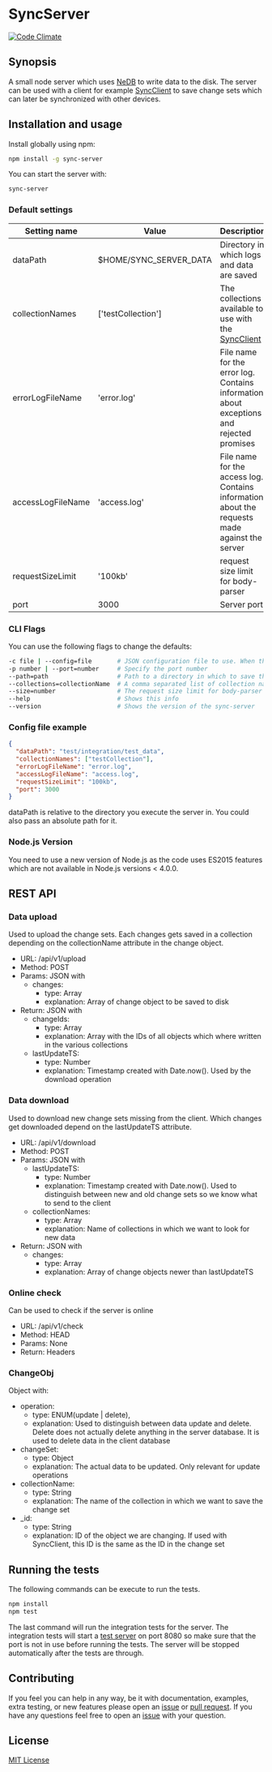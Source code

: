 # SyncServer

[![Code Climate](https://codeclimate.com/github/nponiros/sync_server/badges/gpa.svg)](https://codeclimate.com/github/nponiros/sync_server)

## Synopsis

A small node server which uses [NeDB](https://github.com/louischatriot/nedb) to write data to the disk. The server can be used with a client for example [SyncClient](https://github.com/nponiros/sync_client) to save change sets which can later be synchronized with other devices.

## Installation and usage

Install globally using npm:

```bash
npm install -g sync-server
```

You can start the server with:

```bash
sync-server
```

### Default settings

| Setting name      | Value                   | Description                                                                                     |
| ----------------- | ----------------------- | ----------------------------------------------------------------------------------------------- |
| dataPath          | $HOME/SYNC_SERVER_DATA  | Directory in which logs and data are saved                                                                   |
| collectionNames   | ['testCollection']      | The collections available to use with the [SyncClient](https://github.com/nponiros/sync_client) |
| errorLogFileName  | 'error.log'             | File name for the error log. Contains information about exceptions and rejected promises        |
| accessLogFileName | 'access.log'            | File name for the access log. Contains information about the requests made against the server   |
| requestSizeLimit  | '100kb'                 | request size limit for body-parser                                                              |
| port              | 3000                    | Server port                                                                                     |

### CLI Flags

You can use the following flags to change the defaults:

```bash
-c file | --config=file       # JSON configuration file to use. When this flag is used the rest of the CLI Flags are ignored. If settings are missing, the defaults are used
-p number | --port=number     # Specify the port number
--path=path                   # Path to a directory in which to save the data and logfiles. It is relative to the current directory or an absolute path
--collections=collectionName  # A comma separated list of collection names in which data is saved. Only names given here can be used in the SyncClient
--size=number                 # The request size limit for body-parser in KB
--help                        # Shows this info
--version                     # Shows the version of the sync-server
```

### Config file example
```json
{
  "dataPath": "test/integration/test_data",
  "collectionNames": ["testCollection"],
  "errorLogFileName": "error.log",
  "accessLogFileName": "access.log",
  "requestSizeLimit": "100kb",
  "port": 3000
}
```

dataPath is relative to the directory you execute the server in. You could also pass an absolute path for it.

### Node.js Version

You need to use a new version of Node.js as the code uses ES2015 features which are not available in Node.js versions < 4.0.0.

## REST API

### Data upload
Used to upload the change sets. Each changes gets saved in a collection depending on the collectionName attribute in the change object.

* URL: /api/v1/upload
* Method: POST
* Params: JSON with
  * changes:
    * type: Array<ChangeObj>
    * explanation: Array of change object to be saved to disk
* Return: JSON with
  * changeIds:
    * type: Array<String>
    * explanation: Array with the IDs of all objects which where written in the various collections
  * lastUpdateTS:
    * type: Number
    * explanation: Timestamp created with Date.now(). Used by the download operation

### Data download
Used to download new change sets missing from the client. Which changes get downloaded depend on the lastUpdateTS attribute.

* URL: /api/v1/download
* Method: POST
* Params: JSON with
  * lastUpdateTS:
    * type: Number
    * explanation: Timestamp created with Date.now(). Used to distinguish between new and old change sets so we know what to send to the client
  * collectionNames:
    * type: Array<String>
    * explanation: Name of collections in which we want to look for new data
* Return: JSON with
  * changes:
    * type: Array<ChangeObj>
    * explanation: Array of change objects newer than lastUpdateTS

### Online check
Can be used to check if the server is online

* URL: /api/v1/check
* Method: HEAD
* Params: None
* Return: Headers

### ChangeObj

Object with:
* operation:
  * type: ENUM(update | delete),
  * explanation: Used to distinguish between data update and delete. Delete does not actually delete anything in the server database. It is used to delete data in the client database
* changeSet:
  * type: Object
  * explanation: The actual data to be updated. Only relevant for update operations
* collectionName:
  * type: String
  * explanation: The name of the collection in which we want to save the change set
* \_id:
  * type: String
  * explanation: ID of the object we are changing. If used with SyncClient, this ID is the same as the ID in the change set

## Running the tests

The following commands can be execute to run the tests.

```bash
npm install
npm test
```

The last command will run the integration tests for the server. The integration tests will start a [test server](./test/test_server.js) on port 8080 so make sure that the port is not in use before running the tests. The server will be stopped automatically after the tests are through.

## Contributing

If you feel you can help in any way, be it with documentation, examples, extra testing, or new features please open an [issue](https://github.com/nponiros/sync_server/issues) or [pull request](https://github.com/nponiros/sync_server/pulls).
If you have any questions feel free to open an [issue](https://github.com/nponiros/sync_server/issues) with your question.

## License
[MIT License](./LICENSE)
